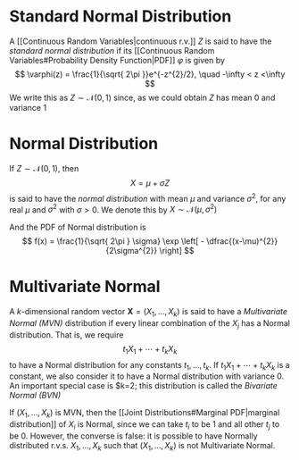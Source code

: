 # Standard Normal Distribution
A [[Continuous Random Variables|continuous r.v.]] $Z$ is said to have the *standard normal distribution* if its [[Continuous Random Variables#Probability Density Function|PDF]] $\varphi$ is given by
$$
\varphi(z) = \frac{1}{\sqrt{ 2\pi }}e^{-z^{2}/2}, \quad -\infty < z <\infty
$$
We write this as $Z \sim \mathcal N(0,1)$ since, as we could obtain $Z$ has mean $0$ and variance $1$

# Normal Distribution
If $Z \sim \mathcal N(0,1)$, then
$$
X = \mu + \sigma Z
$$
is said to have the *normal distribution* with mean $\mu$ and variance $\sigma^{2}$, for any real $\mu$ and $\sigma^{2}$ with $\sigma > 0$. We denote this by $X \sim \mathcal N(\mu, \sigma^{2})$

And the PDF of Normal distribution is
$$
f(x) = \frac{1}{\sqrt{ 2\pi } \sigma} \exp \left[ - \dfrac{(x-\mu)^{2}}{2\sigma^{2}} \right] 
$$
# Multivariate Normal
A $k$-dimensional random vector $\textbf{X} = (X_1, \ldots ,X_k)$ is said to have a *Multivariate Normal (MVN)* distribution if every linear combination of the $X_j$ has a Normal distribution. That is, we require
$$
t_1X_1 + \cdots + t_k X_k
$$
to have a Normal distribution for any constants $t_1, \ldots ,t_k$. If $t_1X_1 + \cdots +t_kX_k$ is a constant, we also consider it to have a Normal distribution with variance $0$. An important special case is $k=2; this distribution is called the *Bivariate Normal (BVN)*

If $(X_1, \ldots ,X_k)$ is MVN, then the [[Joint Distributions#Marginal PDF|marginal distribution]] of $X_i$ is Normal, since we can take $t_i$ to be $1$ and all other $t_j$ to be $0$. However, the converse is false: it is possible to have Normally distributed r.v.s. $X_1, \ldots ,X_k$ such that $(X_1, \ldots ,X_k)$ is not Multivariate Normal.

